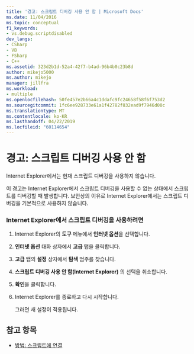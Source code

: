 ```yaml
---
title: '경고: 스크립트 디버깅 사용 안 함 | Microsoft Docs'
ms.date: 11/04/2016
ms.topic: conceptual
f1_keywords:
- vs.debug.scriptdisabled
dev_langs:
- CSharp
- VB
- FSharp
- C++
ms.assetid: 323d2b1d-52a4-42f7-b4ad-96b4b0c23b8d
author: mikejo5000
ms.author: mikejo
manager: jillfra
ms.workload:
- multiple
ms.openlocfilehash: 50fe457e2b66a4c1ddafc9fc24658f58f6f753d2
ms.sourcegitcommit: 1fc6ee928733e61a1f42782f832ead9f7946d00c
ms.translationtype: MT
ms.contentlocale: ko-KR
ms.lasthandoff: 04/22/2019
ms.locfileid: "60114654"
---
```

# <a name="warning-script-debugging-disabled"></a>경고: 스크립트 디버깅 사용 안 함
Internet Explorer에서는 현재 스크립트 디버깅을 사용하지 않습니다.

 이 경고는 Internet Explorer에서 스크립트 디버깅을 사용할 수 없는 상태에서 스크립트를 디버깅할 때 발생합니다. 보안상의 이유로 Internet Explorer에서는 스크립트 디버깅을 기본적으로 사용하지 않습니다.

### <a name="to-enable-script-debugging-in-internet-explorer"></a>Internet Explorer에서 스크립트 디버깅을 사용하려면

1. Internet Explorer의 **도구** 메뉴에서 **인터넷 옵션**을 선택합니다.

2. **인터넷 옵션** 대화 상자에서 **고급** 탭을 클릭합니다.

3. **고급** 탭의 **설정** 상자에서 **탐색** 범주를 찾습니다.

4. **스크립트 디버깅 사용 안 함(Internet Explorer)** 의 선택을 취소합니다.

5. **확인**을 클릭합니다.

6. Internet Explorer를 종료하고 다시 시작합니다.

     그러면 새 설정이 적용됩니다.

## <a name="see-also"></a>참고 항목
- [방법: 스크립트에 연결](../debugger/how-to-attach-to-script.md)